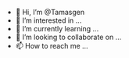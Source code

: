 - 👋 Hi, I’m @Tamasgen
- 👀 I’m interested in ...
- 🌱 I’m currently learning ...
- 💞️ I’m looking to collaborate on ...
- 📫 How to reach me ...

<!---
Tamasgen/Tamasgen is a ✨ special ✨ repository because its `README.md` (this file) appears on your GitHub profile.
You can click the Preview link to take a look at your changes.
--->
